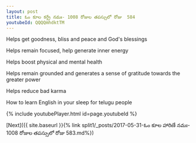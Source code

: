 ```yaml
---
layout: post
title: ఓం కూల కర్త్రే నమః- 1008 రోజుల తపస్సులో రోజు  584
youtubeId: QQQQmhdktTM
---
```

 
 
Helps get goodness, bliss and peace and God's blessings
 
Helps remain focused, help generate inner energy 
 
Helps boost physical and mental health 
 
Helps remain grounded and generates a sense of gratitude towards the greater power 
 
Helps reduce bad karma
 
How to learn English in your sleep for telugu people
 
 
 
 


{% include youtubePlayer.html id=page.youtubeId %}
 
[Next]({{ site.baseurl }}{% link split1/_posts/2017-05-31-ఓం కూల హారిణే నమః- 1008 రోజుల తపస్సులో రోజు  583.md%})
 
